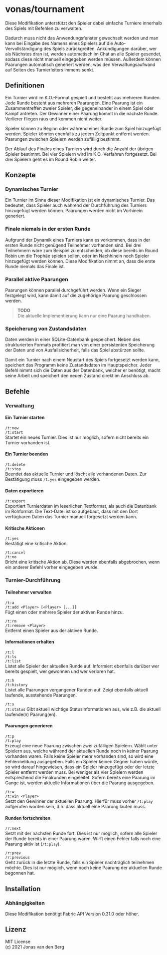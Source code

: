 # vonas/tournament

Diese Modifikation unterstützt den Spieler dabei
einfache Turniere innerhalb des Spiels mit Befehlen zu verwalten.

Dadurch muss nicht das Anwendungsfenster gewechselt werden
und man kann bei Eingabe des Namens eines Spielers
auf die Auto-Vervollständigung des Spiels zurückgreifen.
Ankündigungen darüber, wer als Nächstes dran ist,
werden automatisch im Chat an alle Spieler gesendet,
sodass diese nicht manuell eingegeben werden müssen.
Außerdem können Paarungen automatisch generiert werden,
was den Verwaltungsaufwand auf Seiten des Turnierleiters
immens senkt.

## Definitionen

Ein Turnier wird im K.O.-Format gespielt
und besteht aus mehreren Runden.
Jede Runde besteht aus mehreren Paarungen.
Eine Paarung ist ein Zusammentreffen zweier Spieler,
die gegeneinander in einem Spiel oder Kampf antreten.
Der Gewinner einer Paarung kommt in die nächste Runde.
Verlierer fliegen raus und kommen nicht weiter.

Spieler können zu Beginn oder während einer Runde
zum Spiel hinzugefügt werden.
Spieler können ebenfalls zu jedem Zeitpunkt entfernt werden.
Paarungen zwischen Spielern werden zufällig bestimmt.

Der Ablauf des Finales eines Turniers
wird durch die Anzahl der übrigen Spieler bestimmt.
Bei vier Spielern wird im K.O.-Verfahren fortgesetzt.
Bei drei Spielern geht es im Round Robin weiter.

## Konzepte

### Dynamisches Turnier

Ein Turnier im Sinne dieser Modifikation
ist ein dynamisches Turnier.
Das bedeutet, dass Spieler auch
während der Durchführung des Turniers
hinzugefügt werden können.
Paarungen werden nicht im Vorhinein generiert.

### Finale niemals in der ersten Runde

Aufgrund der Dynamik eines Turniers
kann es vorkommen, dass in der ersten Runde
nicht genügend Teilnehmer vorhanden sind.
Bei drei Teilnehmern wäre zum Beispiel zu entscheiden,
ob diese bereits im Round Robin um die Trophäe spielen sollen,
oder im Nachhinein noch Spieler hinzugefügt werden können.
Diese Modifikation nimmt an,
dass die erste Runde niemals das Finale ist.

### Parallel aktive Paarungen

Paarungen können parallel durchgeführt werden.
Wenn ein Sieger festgelegt wird,
kann damit auf die zugehörige Paarung geschlossen werden.

> **TODO**  
> Die aktuelle Implementierung kann nur eine Paarung handhaben.

### Speicherung von Zustandsdaten

Daten werden in einer SQLite-Datenbank gespeichert.
Neben des strukturierten Formats profitiert man
von einer persistenten Speicherung der Daten
und von Ausfallsicherheit, falls das Spiel abstürzen sollte.

Damit ein Turnier nach einem Neustart des Spiels
fortgesetzt werden kann, speichert das Programm
keine Zustandsdaten im Hauptspeicher.
Jeder Befehl nimmt sich die Daten aus der Datenbank,
welcher er benötigt, macht seine Arbeit
und speichert den neuen Zustand direkt im Anschluss ab.

## Befehle

### Verwaltung

#### Ein Turnier starten

`/t:new`  
`/t:start`  
Startet ein neues Turnier.
Dies ist nur möglich,
sofern nicht bereits ein Turnier vorhanden ist.

#### Ein Turnier beenden

`/t:delete`  
`/t:stop`  
Beendet das aktuelle Turnier
und löscht alle vorhandenen Daten.
Zur Bestätigung muss `/t:yes` eingegeben werden.

#### Daten exportieren

`/t:export`  
Exportiert Turnierdaten im leserlichen Textformat,
als auch die Datenbank im Rohformat.
Die Text-Datei ist so aufgebaut,
dass mit den Dort verfügbaren Daten
das Turnier manuell forgesetzt werden kann.

#### Kritische Aktionen

`/t:yes`  
Bestätigt eine kritische Aktion.

`/t:cancel`  
`/t:no`  
Bricht eine kritische Aktion ab.
Diese werden ebenfalls abgebrochen,
wenn ein anderer Befehl vorher eingegeben wurde.

### Turnier-Durchführung

#### Teilnehmer verwalten

`/t:a`  
`/t:add <Player> [<Player> [...]]`  
Fügt einen oder mehrere Spieler der aktiven Runde hinzu.

`/t:rm`  
`/t:remove <Player>`  
Entfernt einen Spieler aus der aktiven Runde.

#### Informationen erhalten

`/t:l`  
`/t:ls`  
`/t:list`  
Listet alle Spieler der aktuellen Runde auf.
Informiert ebenfalls darüber wer bereits gespielt,
wer gewonnen und wer verloren hat.

`/t:h`  
`/t:history`  
Listet alle Paarungen vergangener Runden auf.
Zeigt ebenfalls aktuell laufende, ausstehende Paarungen.

`/t:s`  
`/t:status`
Gibt aktuell wichtige Statusinformationen aus,
wie z.B. die aktuell laufende(n) Paarung(en).

#### Paarungen generieren

`/t:p`  
`/t:play`  
Erzeugt eine neue Paarung zwischen zwei zufälligen Spielern.
Wählt unter Spielern aus,
welche während der aktuellen Runde noch in keiner Paarung vorhanden waren.
Falls keine Spieler mehr vorhanden sind,
so wird eine Fehlermeldung ausgegeben.
Falls ein Spieler keinen Gegner haben würde,
so wird darauf hingewiesen,
dass ein Spieler hinzugefügt
oder der letzte Spieler entfernt werden muss.
Bei weniger als vier Spielern
werden entsprechend die Finalrunden eingeleitet.
Sofern bereits eine Paarung im Gange ist,
werden aktuelle Informationen über die Paarung ausgegeben.

`/t:w`  
`/t:win <Player>`  
Setzt den Gewinner der aktuellen Paarung.
Hierfür muss vorher `/t:play` aufgerufen worden sein,
d.h. dass aktuell eine Paarung laufen muss.

#### Runden fortschreiten

`/r:next`  
Setzt mit der nächsten Runde fort.
Dies ist nur möglich,
sofern alle Spieler der Runde bereits in einer Paarung waren.
Wirft einen Fehler falls noch eine Paarung aktiv ist (`/t:play`).

`/r:prev`  
`/r:previous`  
Geht zurück in die letzte Runde,
falls ein Spieler nachträglich teilnehmen möchte.
Dies ist nur möglich,
wenn noch keine Paarung der aktuellen Runde begonnen hat.

## Installation

### Abhängigkeiten

Diese Modifikation benötigt Fabric API Version 0.31.0 oder höher.

## Lizenz

MIT License  
(c) 2021 Jonas van den Berg
